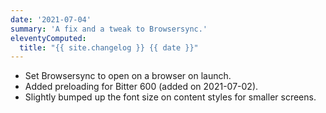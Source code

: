```yaml
---
date: '2021-07-04'
summary: 'A fix and a tweak to Browsersync.'
eleventyComputed:
  title: "{{ site.changelog }} {{ date }}"
---
```


* Set Browsersync to open on a browser on launch.
* Added preloading for Bitter 600 (added on 2021-07-02).
* Slightly bumped up the font size on content styles for smaller screens.
